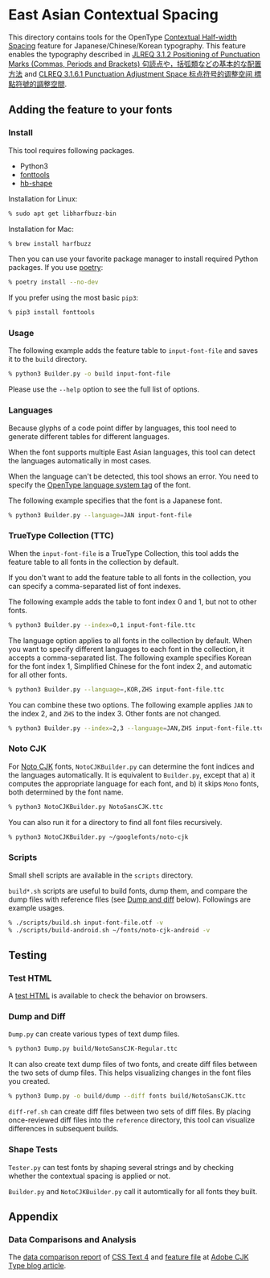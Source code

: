 # East Asian Contextual Spacing

This directory contains tools for
the OpenType [Contextual Half-width Spacing] feature
for Japanese/Chinese/Korean typography.
This feature enables the typography described in
[JLREQ 3.1.2 Positioning of Punctuation Marks (Commas, Periods and Brackets)
句読点や，括弧類などの基本的な配置方法](https://w3c.github.io/jlreq/#positioning_of_punctuation_marks)
and [CLREQ 3.1.6.1 Punctuation Adjustment Space
标点符号的调整空间 標點符號的調整空間](https://w3c.github.io/clreq/?lang=en#h-punctuation_adjustment_space).

[Contextual Half-width Spacing]: https://docs.microsoft.com/en-us/typography/opentype/spec/features_ae#tag-chws

## Adding the feature to your fonts

### Install

This tool requires following packages.

* Python3
* [fonttools]
* [hb-shape]

Installation for Linux:
```sh
% sudo apt get libharfbuzz-bin
```
Installation for Mac:
```sh
% brew install harfbuzz
```
Then you can use your favorite package manager to install required Python packages.
If you use [poetry]:
```sh
% poetry install --no-dev
```
If you prefer using the most basic `pip3`:
```sh
% pip3 install fonttools
```

[fonttools]: https://pypi.org/project/fonttools/
[hb-shape]: https://command-not-found.com/hb-shape
[poetry]: https://github.com/python-poetry/poetry

### Usage

The following example adds the feature table to `input-font-file`
and saves it to the `build` directory.
```sh
% python3 Builder.py -o build input-font-file
```
Please use the `--help` option
to see the full list of options.

### Languages

Because glyphs of a code point differ by languages,
this tool need to generate different tables for different languages.

When the font supports multiple East Asian languages,
this tool can detect the languages automatically in most cases.

When the language can't be detected, this tool shows an error.
You need to specify the [OpenType language system tag] of the font.

The following example specifies that the font is a Japanese font.
```sh
% python3 Builder.py --language=JAN input-font-file
```

[OpenType language system tag]: https://docs.microsoft.com/en-us/typography/opentype/spec/languagetags

### TrueType Collection (TTC)

When the `input-font-file` is a TrueType Collection,
this tool adds the feature table to all fonts in the collection by default.

If you don't want to add the feature table to all fonts in the collection,
you can specify a comma-separated list of font indexes.

The following example adds the table to font index 0 and 1, but not to other fonts.
```sh
% python3 Builder.py --index=0,1 input-font-file.ttc
```

The language option applies to all fonts in the collection by default.
When you want to specify different languages to each font in the collection,
it accepts a comma-separated list.
The following example specifies
Korean for the font index 1,
Simplified Chinese for the font index 2,
and automatic for all other fonts.
```sh
% python3 Builder.py --language=,KOR,ZHS input-font-file.ttc
```

You can combine these two options.
The following example applies
`JAN` to the index 2,
and `ZHS` to the index 3.
Other fonts are not changed.
```sh
% python3 Builder.py --index=2,3 --language=JAN,ZHS input-font-file.ttc
```

### Noto CJK

For [Noto CJK] fonts,
`NotoCJKBuilder.py` can determine the font indices and the languages automatically.
It is equivalent to `Builder.py`, except that
a) it computes the appropriate language for each font, and
b) it skips `Mono` fonts,
both determined by the font name.
```sh
% python3 NotoCJKBuilder.py NotoSansCJK.ttc
```
You can also run it for a directory to find all font files recursively.
```sh
% python3 NotoCJKBuilder.py ~/googlefonts/noto-cjk
```

[Noto CJK]: https://www.google.com/get/noto/help/cjk/

### Scripts

Small shell scripts are available in the `scripts` directory.

`build*.sh` scripts are useful to build fonts, dump them, and
compare the dump files with reference files (see [Dump and diff] below).
Followings are example usages.
```sh
% ./scripts/build.sh input-font-file.otf -v
% ./scripts/build-android.sh ~/fonts/noto-cjk-android -v
```

## Testing

### Test HTML

A [test HTML] is available
to check the behavior on browsers.

[test HTML]: https://kojiishi.github.io/chws/test.html

### Dump and Diff
[Dump and diff]: #dump-and-diff

`Dump.py` can create various types of text dump files.
```sh
% python3 Dump.py build/NotoSansCJK-Regular.ttc
```

It can also create text dump files of two fonts, and
create diff files between the two sets of dump files.
This helps visualizing changes in the font files you created.
```sh
% python3 Dump.py -o build/dump --diff fonts build/NotoSansCJK.ttc
```

`diff-ref.sh` can create diff files between two sets of diff files.
By placing once-reviewed diff files into the `reference` directory,
this tool can visualize differences in subsequent builds.

### Shape Tests

`Tester.py` can test fonts by shaping several strings
and by checking whether the contextual spacing is applied or not.

`Builder.py` and `NotoCJKBuilder.py` call it automtically
for all fonts they built.

## Appendix

### Data Comparisons and Analysis

The [data comparison report]
of [CSS Text 4] and
[feature file] at [Adobe CJK Type blog article].

[data comparison report]: https://colab.research.google.com/github/kojiishi/contextual-spacing/blob/master/contextual_spacing_analysis.ipynb
[Adobe CJK Type blog article]: https://blogs.adobe.com/CCJKType/2018/04/contextual-spacing.html
[CSS Text 4]: https://drafts.csswg.org/css-text-4/#text-spacing-classes
[feature file]: http://blogs.adobe.com/CCJKType/files/2018/04/features.txt
